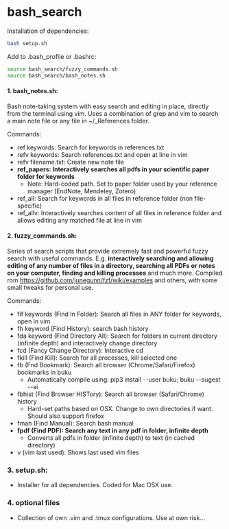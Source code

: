 # bash_search

Installation of dependencies:
```bash
bash setup.sh
```

Add to .bash_profile or .bashrc:
```bash
source bash_search/fuzzy_commands.sh
source bash_search/bash_notes.sh
```

#### 1. bash_notes.sh:
Bash note-taking system with easy search and editing in place, directly from the terminal using vim. Uses a combination of grep and vim to search a main note file or any file in ~/_References folder.

Commands:
- ref keywords: Search for keywords in references.txt
- refv keywords: Search references.txt and open at line in vim
- refv filename.txt: Create new note file
- **ref_papers: Interactively searches all pdfs in your scientific paper folder for keywords**
  - Note: Hard-coded path. Set to paper folder used by your reference manager (EndNote, Mendeley, Zotero)
- ref_all: Search for keywords in all files in reference folder (non file-specific)
- ref_allv: Interactively searches content of all files in reference folder and allows editing any matched file at line in vim


#### 2. fuzzy_commands.sh:
Series of search scripts that provide extremely fast and powerful fuzzy search with useful commands.
E.g. **interactively searching and allowing editing of any number of files in a directory, searching all PDFs or notes on your computer, finding and killing processes** and much more.
Compiled rom https://github.com/junegunn/fzf/wiki/examples and others, with some small tweaks for personal use.

Commands:
- fif keywords (Find In Folder): Search all files in ANY folder for keywords, open in vim
- fh keyword (Find History): search bash history
- fda keyword (Find Directory All): Search for folders in current directory (infinite depth) and interactively change directory
- fcd (Fancy Change Directory): Interactive cd
- fkill (Find Kill): Search for all processes, kill selected one
- fb (Fnd Bookmark): Search all browser (Chrome/Safari/Firefox) bookmarks in buku
  - Automatically compile using: pip3 install --user buku; buku --sugest --ai
- fbhist (Find Browser HISTory): Search all browser (Safari/Chrome) history
  - Hard-set paths based on OSX. Change to own directories if want. Should also support firefox
- fman (Find Manual): Search bash manual
- **fpdf (Find PDF): Search any text in any pdf in folder, infinite depth**
  - Converts all pdfs in folder (infinite depth) to text (in cached directory)
- v (vim last used): Shows last used vim files

### 3. setup.sh:
- Installer for all dependencies. Coded for Mac OSX use.

### 4. optional files
- Collection of own .vim and .tmux configurations. Use at own risk...

